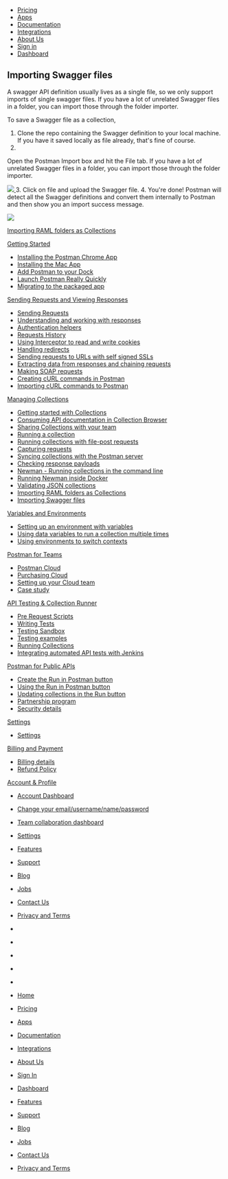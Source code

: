 [][0]

* [Pricing][1]
* [Apps][2]
* [Documentation][3]
* [Integrations][4]
* [About Us][5]
* [Sign in][6]
* [Dashboard][7]

## Importing Swagger files

A swagger API definition usually lives as a single file, so we only support imports of single swagger files. If you have a lot of unrelated Swagger files in a folder, you can import those through the folder importer.

To save a Swagger file as a collection, 

1. Clone the repo containing the Swagger definition to your local machine. If you have it saved locally as file already, that's fine of course.
2. 
Open the Postman Import box and hit the File tab. If you have a lot of unrelated Swagger files in a folder, you can import those through the folder importer.

[![](../img/v1/docs/importing_folders/importing_folders_1.png)
][8]
3. 
Click on file and upload the Swagger file.
4. 
You're done! Postman will detect all the Swagger definitions and convert them internally to Postman and then show you an import success message.

[![](../img/v1/docs/importing_folders/importing_folders_3.png)
][9]

[Importing RAML folders as Collections][10]

[Getting Started][11]

* [Installing the Postman Chrome App
][12]
* [Installing the Mac App
][13]
* [Add Postman to your Dock
][14]
* [Launch Postman Really Quickly
][15]
* [Migrating to the packaged app
][16]

[Sending Requests and Viewing Responses][17]

* [Sending Requests
][18]
* [Understanding and working with responses
][19]
* [Authentication helpers
][20]
* [Requests History 
][21]
* [Using Interceptor to read and write cookies
][22]
* [Handling redirects
][23]
* [Sending requests to URLs with self signed SSLs
][24]
* [Extracting data from responses and chaining requests
][25]
* [Making SOAP requests
][26]
* [Creating cURL commands in Postman
][27]
* [Importing cURL commands to Postman
][28]

[Managing Collections][29]

* [Getting started with Collections
][30]
* [Consuming API documentation in Collection Browser
][31]
* [Sharing Collections with your team
][32]
* [Running a collection
][33]
* [Running collections with file-post requests
][34]
* [Capturing requests
][35]
* [Syncing collections with the Postman server
][36]
* [Checking response payloads
][37]
* [Newman - Running collections in the command line 
][38]
* [Running Newman inside Docker
][39]
* [Validating JSON collections
][40]
* [Importing RAML folders as Collections
][10]
* [Importing Swagger files
][41]

[Variables and Environments][42]

* [Setting up an environment with variables
][43]
* [Using data variables to run a collection multiple times
][44]
* [Using environments to switch contexts
][45]

[Postman for Teams][46]

* [Postman Cloud
][47]
* [Purchasing Cloud
][48]
* [Setting up your Cloud team
][49]
* [Case study
][50]

[API Testing & Collection Runner][51]

* [Pre Request Scripts
][52]
* [Writing Tests
][53]
* [Testing Sandbox
][54]
* [Testing examples
][55]
* [Running Collections
][56]
* [Integrating automated API tests with Jenkins
][57]

[Postman for Public APIs][58]

* [Create the Run in Postman button
][59]
* [Using the Run in Postman button
][60]
* [Updating collections in the Run button
][61]
* [Partnership program
][62]
* [Security details
][63]

[Settings][64]

* [Settings
][65]

[Billing and Payment][66]

* [Billing details
][67]
* [Refund Policy
][68]

[Account & Profile][69]

* [Account Dashboard
][70]
* [Change your email/username/name/password
][71]
* [Team collaboration dashboard
][72]
* [Settings
][65]

* [Features][73]
* [Support][74]
* [Blog][75]
* [Jobs][76]
* [Contact Us][77]
* [Privacy and Terms][78]

* [][79]
* [][80]
* [][81]
* [][82]
* [][83]

* [Home][0]
* [Pricing][1]
* [Apps][2]
* [Documentation][3]
* [Integrations][4]
* [About Us][5]
* [Sign In][6]
* [Dashboard][7]

* [Features][73]
* [Support][74]
* [Blog][75]
* [Jobs][76]
* [Contact Us][77]
* [Privacy and Terms][78]


[0]: /
[1]: /pricing
[2]: /apps
[3]: /docs/
[4]: /integrations
[5]: /about-us
[6]: https://app.getpostman.com/signup?redirect=web
[7]: https://app.getpostman.com/
[8]: ../img/v1/docs/importing_folders/importing_folders_1.png
[9]: ../img/v1/docs/importing_folders/importing_folders_3.png
[10]: /docs/importing_folders
[11]: #collapse-0
[12]: /docs/introduction
[13]: /docs/install_mac
[14]: /docs/launch
[15]: /docs/launch_chrome_quickly
[16]: /docs/migration
[17]: #collapse-1
[18]: /docs/requests
[19]: /docs/responses
[20]: /docs/helpers
[21]: /docs/history
[22]: /docs/interceptor_cookies
[23]: /docs/handling_redirects
[24]: /docs/self_signed_certs
[25]: /docs/chaining_requests
[26]: /docs/soap_requests
[27]: /docs/creating_curl
[28]: /docs/importing_curl
[29]: #collapse-2
[30]: /docs/collections
[31]: /docs/consuming_api_documentation
[32]: /docs/sharing
[33]: /docs/running_collections
[34]: /docs/run_file_post_requests
[35]: /docs/capture
[36]: /docs/sync_overview
[37]: /docs/checking_payload_responses
[38]: /docs/newman_intro
[39]: /docs/newman_in_docker
[40]: /docs/validating_json_collections
[41]: /docs/importing_swagger
[42]: #collapse-3
[43]: /docs/environments
[44]: /docs/multiple_instances
[45]: /docs/test_multi_environments
[46]: #collapse-4
[47]: /docs/cloud
[48]: /docs/buying_cloud
[49]: /docs/cloud_team_setup
[50]: http://blog.getpostman.com/2015/12/10/belong-keeps-its-architecture-in-order-with-postman/
[51]: #collapse-5
[52]: /docs/pre_request_scripts
[53]: /docs/writing_tests
[54]: /docs/sandbox
[55]: /docs/testing_examples
[56]: /docs/running_collections-1
[57]: /docs/integrating_with_jenkins
[58]: #collapse-6
[59]: /docs/run_button
[60]: /docs/run_button_ux
[61]: /docs/update_run_button
[62]: /docs/run_partner_prog
[63]: /docs/run_security
[64]: #collapse-7
[65]: /docs/settings
[66]: #collapse-8
[67]: /docs/billing_details
[68]: /refunds
[69]: #collapse-9
[70]: /dashboard
[71]: /dashboard/edit#
[72]: /dashboard/teams
[73]: /apps#changelog
[74]: /support
[75]: http://blog.getpostman.com
[76]: /jobs/
[77]: /contact-us
[78]: /licenses/privacy
[79]: https://twitter.com/postmanclient
[80]: https://www.facebook.com/getpostman
[81]: http://blog.getpostman.com/
[82]: https://plus.google.com/+Getpostman
[83]: https://github.com/postmanlabs